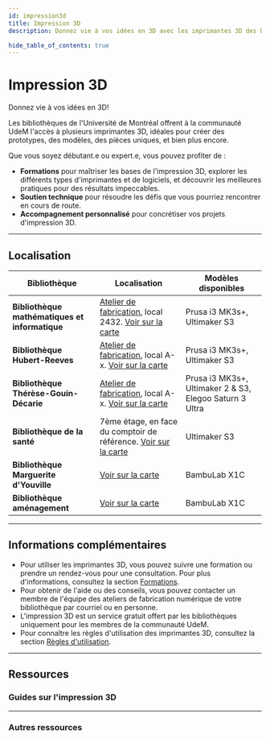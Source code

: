 ```yaml
---
id: impression3d
title: Impression 3D
description: Donnez vie à vos idées en 3D avec les imprimantes 3D des bibliothèques de l'Université de Montréal.

hide_table_of_contents: true
---
```


# Impression 3D

Donnez vie à vos idées en 3D!

Les bibliothèques de l'Université de Montréal offrent à la communauté UdeM l'accès à plusieurs imprimantes 3D, idéales pour créer des prototypes, des modèles, des pièces uniques, et bien plus encore.

Que vous soyez débutant.e ou expert.e, vous pouvez profiter de :

- **Formations** pour maîtriser les bases de l'impression 3D, explorer les différents types d'imprimantes et de logiciels, et découvrir les meilleures pratiques pour des résultats impeccables.
- **Soutien technique** pour résoudre les défis que vous pourriez rencontrer en cours de route.
- **Accompagnement personnalisé** pour concrétiser vos projets d'impression 3D.

---

## Localisation

| **Bibliothèque**                        | **Localisation** | **Modèles disponibles** |
|-----------------------------------------|-----------------|-------------------------|
| **Bibliothèque mathématiques et informatique** | [Atelier de fabrication](../espaces/ateliers.md), local 2432. [Voir sur la carte](https://maps.app.goo.gl/FHefa6pkavN4qBug6) | Prusa i3 MK3s+, Ultimaker S3 |
| **Bibliothèque Hubert-Reeves**        | [Atelier de fabrication](../espaces/ateliers.md), local A-x. [Voir sur la carte](https://maps.app.goo.gl/6HsLMAxoBWpQZgcD8) | Prusa i3 MK3s+, Ultimaker S3 |
| **Bibliothèque Thérèse-Gouin-Décarie** | [Atelier de fabrication](../espaces/ateliers.md), local A-x. [Voir sur la carte](https://maps.app.goo.gl/6HsLMAxoBWpQZgcD8) | Prusa i3 MK3s+, Ultimaker 2 & S3, Elegoo Saturn 3 Ultra |
| **Bibliothèque de la santé**         | 7ème étage, en face du comptoir de référence. [Voir sur la carte](https://maps.app.goo.gl/6HsLMAxoBWpQZgcD8) | Ultimaker S3 |
| **Bibliothèque Marguerite d'Youville**         | [Voir sur la carte](https://maps.app.goo.gl/6HsLMAxoBWpQZgcD8) | BambuLab X1C |
| **Bibliothèque aménagement**         | [Voir sur la carte](https://maps.app.goo.gl/6HsLMAxoBWpQZgcD8) | BambuLab X1C |

---

## Informations complémentaires

- Pour utiliser les imprimantes 3D, vous pouvez suivre une formation ou prendre un rendez-vous pour une consultation. Pour plus d'informations, consultez la section [Formations](#).
- Pour obtenir de l'aide ou des conseils, vous pouvez contacter un membre de l'équipe des ateliers de fabrication numérique de votre bibliothèque par courriel ou en personne.
- L'impression 3D est un service gratuit offert par les bibliothèques uniquement pour les membres de la communauté UdeM.
- Pour connaître les règles d'utilisation des imprimantes 3D, consultez la section [Règles d'utilisation](#).

---

## Ressources

### Guides sur l'impression 3D



---

### Autres ressources

